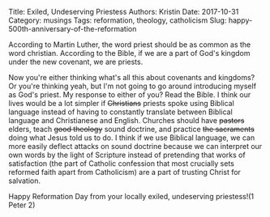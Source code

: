 Title: Exiled, Undeserving Priestess
Authors: Kristin
Date: 2017-10-31
Category: musings
Tags: reformation, theology, catholicism
Slug: happy-500th-anniversary-of-the-reformation

According to Martin Luther, the word priest should be as common as the word christian. According to the Bible, if we are a part of God's kingdom under the new covenant, we are priests. 

Now you're either thinking what's all this about covenants and kingdoms? Or you're thinking yeah, but I'm not going to go around introducing myself as God's priest. My response to either of you? Read the Bible. I think our lives would be a lot simpler if ~~Christians~~ priests spoke using Biblical language instead of having to constantly translate between Biblical language and Christianese and English. Churches should have ~~pastors~~ elders, teach ~~good theology~~ sound doctrine, and practice ~~the sacraments~~ doing what Jesus told us to do. I think if we use Biblical language, we can more easily deflect attacks on sound doctrine because we can interpret our own words by the light of Scripture instead of pretending that works of satisfaction (the part of Catholic confession that most crucially sets reformed faith apart from Catholicism) are a part of trusting Christ for salvation.

Happy Reformation Day from your locally exiled, undeserving priestess!(1 Peter 2)
